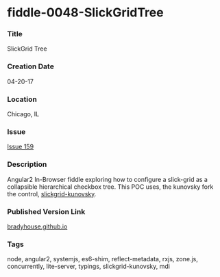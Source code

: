 fiddle-0048-SlickGridTree
======

### Title

SlickGrid Tree


### Creation Date

04-20-17


### Location

Chicago, IL


### Issue

[Issue 159](https://github.com/bradyhouse/house/issues/159)


### Description

Angular2 In-Browser fiddle exploring how to configure a slick-grid as a collapsible hierarchical 
checkbox tree.  This POC uses, the kunovsky fork the control, [slickgrid-kunovsky](https://www.npmjs.com/package/slickgrid-kunovsky).


### Published Version Link

[bradyhouse.github.io](http://bradyhouse.github.io/angular2/fiddle-0048-SlickGridTree/#)


### Tags

node, angular2, systemjs, es6-shim, reflect-metadata, rxjs, zone.js, concurrently, lite-server, typings, slickgrid-kunovsky, mdi
